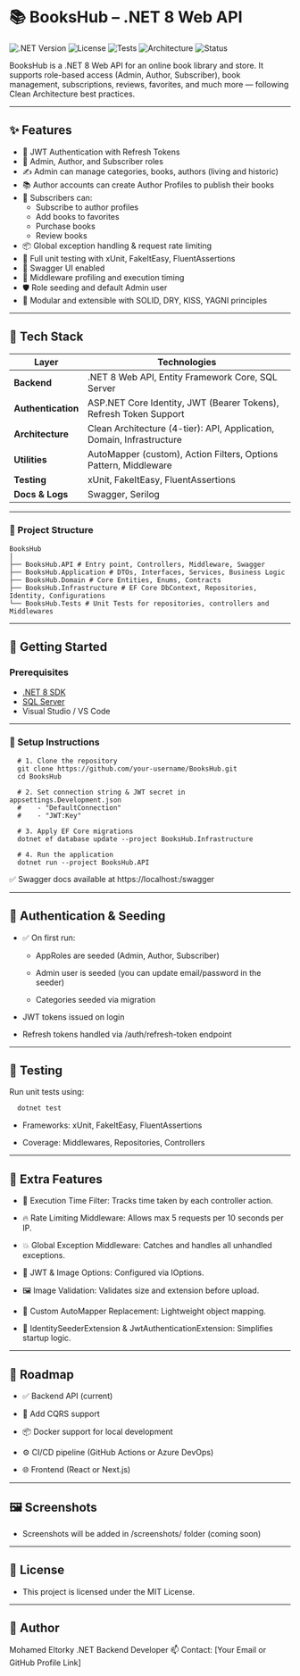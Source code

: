 # 📚 BooksHub – .NET 8 Web API

![.NET Version](https://img.shields.io/badge/.NET-8.0-blue)
![License](https://img.shields.io/badge/license-MIT-green)
![Tests](https://img.shields.io/badge/tests-passing-brightgreen)
![Architecture](https://img.shields.io/badge/architecture-Clean--Arch-blueviolet)
![Status](https://img.shields.io/badge/status-active-success)

BooksHub is a .NET 8 Web API for an online book library and store. It supports role-based access (Admin, Author, Subscriber), book management, subscriptions, reviews, favorites, and much more — following Clean Architecture best practices.

---

## ✨ Features

- 🔐 JWT Authentication with Refresh Tokens
- 🧑 Admin, Author, and Subscriber roles
- ✍️ Admin can manage categories, books, authors (living and historic)
- 📚 Author accounts can create Author Profiles to publish their books
- 👥 Subscribers can:
  - Subscribe to author profiles
  - Add books to favorites
  - Purchase books
  - Review books
- 📦 Global exception handling & request rate limiting
- 🧪 Full unit testing with xUnit, FakeItEasy, FluentAssertions
- 📜 Swagger UI enabled
- 🧠 Middleware profiling and execution timing
- 🛡️ Role seeding and default Admin user
- 🧩 Modular and extensible with SOLID, DRY, KISS, YAGNI principles

---

## 🧱 Tech Stack

| Layer              | Technologies                                                                 |
|-------------------|------------------------------------------------------------------------------|
| **Backend**        | .NET 8 Web API, Entity Framework Core, SQL Server                           |
| **Authentication** | ASP.NET Core Identity, JWT (Bearer Tokens), Refresh Token Support           |
| **Architecture**   | Clean Architecture (4-tier): API, Application, Domain, Infrastructure        |
| **Utilities**      | AutoMapper (custom), Action Filters, Options Pattern, Middleware             |
| **Testing**        | xUnit, FakeItEasy, FluentAssertions                                          |
| **Docs & Logs**    | Swagger, Serilog                                                             |

---

### 📁 Project Structure
```
BooksHub
│
├── BooksHub.API # Entry point, Controllers, Middleware, Swagger
├── BooksHub.Application # DTOs, Interfaces, Services, Business Logic
├── BooksHub.Domain # Core Entities, Enums, Contracts
├── BooksHub.Infrastructure # EF Core DbContext, Repositories, Identity, Configurations
└── BooksHub.Tests # Unit Tests for repositories, controllers and Middlewares
```


---

## 🚀 Getting Started

### Prerequisites

- [.NET 8 SDK](https://dotnet.microsoft.com/en-us/download/dotnet/8.0)
- [SQL Server](https://www.microsoft.com/en-us/sql-server/sql-server-downloads)
- Visual Studio / VS Code

---

### 🔧 Setup Instructions

```
  # 1. Clone the repository
  git clone https://github.com/your-username/BooksHub.git
  cd BooksHub
  
  # 2. Set connection string & JWT secret in appsettings.Development.json
  #    - "DefaultConnection"
  #    - "JWT:Key"
  
  # 3. Apply EF Core migrations
  dotnet ef database update --project BooksHub.Infrastructure
  
  # 4. Run the application
  dotnet run --project BooksHub.API
```

✅ Swagger docs available at https://localhost:<port>/swagger

---

## 🔐 Authentication & Seeding

- ✅ On first run:

    + AppRoles are seeded (Admin, Author, Subscriber)

    + Admin user is seeded (you can update email/password in the seeder)

    + Categories seeded via migration

- JWT tokens issued on login

- Refresh tokens handled via /auth/refresh-token endpoint

---

## 🧪 Testing
Run unit tests using:
``` bash
  dotnet test
```

- Frameworks: xUnit, FakeItEasy, FluentAssertions

- Coverage: Middlewares, Repositories, Controllers

---

## 🧰 Extra Features
- 🧠 Execution Time Filter: Tracks time taken by each controller action.

- 🔥 Rate Limiting Middleware: Allows max 5 requests per 10 seconds per IP.

- 💥 Global Exception Middleware: Catches and handles all unhandled exceptions.

- 🧾 JWT & Image Options: Configured via IOptions.

- 🖼️ Image Validation: Validates size and extension before upload.

- 🧬 Custom AutoMapper Replacement: Lightweight object mapping.

- 🔐 IdentitySeederExtension & JwtAuthenticationExtension: Simplifies startup logic.

---

## 🧭 Roadmap

- ✅ Backend API (current)

- 🔄 Add CQRS support

- 📦 Docker support for local development

- ⚙️ CI/CD pipeline (GitHub Actions or Azure DevOps)

- 🌐 Frontend (React or Next.js)

---

## 🖼️ Screenshots
- Screenshots will be added in /screenshots/ folder (coming soon)

---

## 📄 License
- This project is licensed under the MIT License.

---

## 👤 Author
Mohamed Eltorky
.NET Backend Developer
📫 Contact: [Your Email or GitHub Profile Link]


